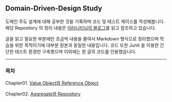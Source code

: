 ## Domain-Driven-Design Study

도메인 주도 설계에 대해 공부한 것을 기록하며 코드 및 테스트 케이스를 작성해봅니다.  
해당 Repository 의 정리 내용은
[이터니티님의 블로그](http://aeternum.egloos.com/category/Domain-Driven%20Design)를 읽고 참조하고 있습니다.  

글을 읽고 필요한 부분에만 조금씩 내용을 줄여서 Markdown 형식으로 정리했으며 학습을 위한 목적이기에 대부분 원본과 동일한 내용입니다.
코드 또한 Junit 을 이용한 간단한 테스트 환경만 구축했으며 이외에는 원 글의 코드를 인용했습니다.

---
### 목차

Chapter01. [Value Object와 Reference Object](studyhistory/Chaptor01.md)

Chapter02. [Aggregate와 Repository](studyhistory/Chaptor02.md)